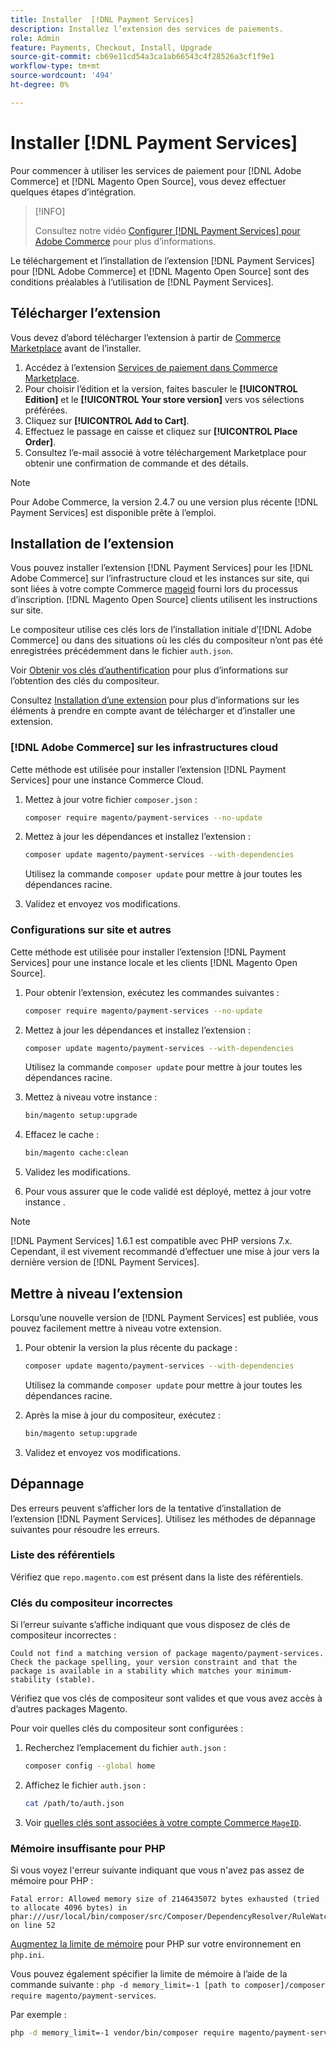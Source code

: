 ```yaml
---
title: Installer  [!DNL Payment Services]
description: Installez l’extension des services de paiements.
role: Admin
feature: Payments, Checkout, Install, Upgrade
source-git-commit: cb69e11cd54a3ca1ab66543c4f28526a3cf1f9e1
workflow-type: tm+mt
source-wordcount: '494'
ht-degree: 0%

---
```


# Installer [!DNL Payment Services]

Pour commencer à utiliser les services de paiement pour [!DNL Adobe Commerce] et [!DNL Magento Open Source], vous devez effectuer quelques étapes d’intégration.

>[!INFO]
>
> Consultez notre vidéo [Configurer [!DNL Payment Services] pour Adobe Commerce](https://experienceleague.adobe.com/en/docs/commerce-learn/tutorials/admin/adobe-commerce-services/configure-adobe-payment-services) pour plus d’informations.

Le téléchargement et l’installation de l’extension [!DNL Payment Services] pour [!DNL Adobe Commerce] et [!DNL Magento Open Source] sont des conditions préalables à l’utilisation de [!DNL Payment Services].

## Télécharger l’extension

Vous devez d’abord télécharger l’extension à partir de [Commerce Marketplace](https://experienceleague.adobe.com/docs/commerce-admin/start/resources/commerce-marketplace.html) avant de l’installer.

1. Accédez à l’extension [ Services de paiement dans Commerce Marketplace](https://commercemarketplace.adobe.com/magento-payment-services.html).
1. Pour choisir l’édition et la version, faites basculer le **[!UICONTROL Edition]** et le **[!UICONTROL Your store version]** vers vos sélections préférées.
1. Cliquez sur **[!UICONTROL Add to Cart]**.
1. Effectuez le passage en caisse et cliquez sur **[!UICONTROL Place Order]**.
1. Consultez l’e-mail associé à votre téléchargement Marketplace pour obtenir une confirmation de commande et des détails.

>[!NOTE]
>
> Pour Adobe Commerce, la version 2.4.7 ou une version plus récente [!DNL Payment Services] est disponible prête à l’emploi.

## Installation de l’extension

Vous pouvez installer l’extension [!DNL Payment Services] pour les [!DNL Adobe Commerce] sur l’infrastructure cloud et les instances sur site, qui sont liées à votre compte Commerce [mageid](https://developer.adobe.com/commerce/marketplace/guides/sellers/profile-information/#access-keys) fourni lors du processus d’inscription.
[!DNL Magento Open Source] clients utilisent les instructions sur site.

Le compositeur utilise ces clés lors de l’installation initiale d’[!DNL Adobe Commerce] ou dans des situations où les clés du compositeur n’ont pas été enregistrées précédemment dans le fichier `auth.json`.

Voir [Obtenir vos clés d’authentification](https://experienceleague.adobe.com/en/docs/commerce-operations/installation-guide/prerequisites/authentication-keys) pour plus d’informations sur l’obtention des clés du compositeur.

Consultez [Installation d’une extension](https://experienceleague.adobe.com/en/docs/commerce-operations/installation-guide/tutorials/extensions) pour plus d’informations sur les éléments à prendre en compte avant de télécharger et d’installer une extension.

### [!DNL Adobe Commerce] sur les infrastructures cloud

Cette méthode est utilisée pour installer l’extension [!DNL Payment Services] pour une instance Commerce Cloud.

1. Mettez à jour votre fichier `composer.json` :

   ```bash
   composer require magento/payment-services --no-update
   ```

1. Mettez à jour les dépendances et installez l’extension :

   ```bash
   composer update magento/payment-services --with-dependencies
   ```

   Utilisez la commande `composer update` pour mettre à jour toutes les dépendances racine.

1. Validez et envoyez vos modifications.

### Configurations sur site et autres

Cette méthode est utilisée pour installer l’extension [!DNL Payment Services] pour une instance locale et les clients [!DNL Magento Open Source].

1. Pour obtenir l’extension, exécutez les commandes suivantes :

   ```bash
   composer require magento/payment-services --no-update
   ```

1. Mettez à jour les dépendances et installez l’extension :

   ```bash
   composer update magento/payment-services --with-dependencies
   ```

   Utilisez la commande `composer update` pour mettre à jour toutes les dépendances racine.

1. Mettez à niveau votre instance :

   ```bash
   bin/magento setup:upgrade
   ```

1. Effacez le cache :

   ```bash
   bin/magento cache:clean
   ```

1. Validez les modifications.
1. Pour vous assurer que le code validé est déployé, mettez à jour votre instance .

>[!NOTE]
>
> [!DNL Payment Services] 1.6.1 est compatible avec PHP versions 7.x. Cependant, il est vivement recommandé d’effectuer une mise à jour vers la dernière version de [!DNL Payment Services].

## Mettre à niveau l’extension

Lorsqu’une nouvelle version de [!DNL Payment Services] est publiée, vous pouvez facilement mettre à niveau votre extension.

1. Pour obtenir la version la plus récente du package :

   ```bash
   composer update magento/payment-services --with-dependencies
   ```

   Utilisez la commande `composer update` pour mettre à jour toutes les dépendances racine.

1. Après la mise à jour du compositeur, exécutez :

   ```bash
   bin/magento setup:upgrade
   ```

1. Validez et envoyez vos modifications.

## Dépannage

Des erreurs peuvent s’afficher lors de la tentative d’installation de l’extension [!DNL Payment Services]. Utilisez les méthodes de dépannage suivantes pour résoudre les erreurs.

### Liste des référentiels

Vérifiez que `repo.magento.com` est présent dans la liste des référentiels.

### Clés du compositeur incorrectes

Si l’erreur suivante s’affiche indiquant que vous disposez de clés de compositeur incorrectes :

```
Could not find a matching version of package magento/payment-services. Check the package spelling, your version constraint and that the package is available in a stability which matches your minimum-stability (stable).
```

Vérifiez que vos clés de compositeur sont valides et que vous avez accès à d’autres packages Magento.

Pour voir quelles clés du compositeur sont configurées :

1. Recherchez l’emplacement du fichier `auth.json` :

   ```bash
   composer config --global home
   ```

1. Affichez le fichier `auth.json` :

   ```bash
   cat /path/to/auth.json
   ```

1. Voir [quelles clés sont associées à votre compte Commerce `MageID`](https://experienceleague.adobe.com/en/docs/commerce-operations/installation-guide/prerequisites/authentication-keys).

### Mémoire insuffisante pour PHP

Si vous voyez l&#39;erreur suivante indiquant que vous n&#39;avez pas assez de mémoire pour PHP :

```
Fatal error: Allowed memory size of 2146435072 bytes exhausted (tried to allocate 4096 bytes) in phar:///usr/local/bin/composer/src/Composer/DependencyResolver/RuleWatchGraph.php on line 52
```

[Augmentez la limite de mémoire](https://experienceleague.adobe.com/en/docs/commerce-cloud-service/user-guide/configure/app/php-settings#increase-php-memory-limit) pour PHP sur votre environnement en `php.ini`.

Vous pouvez également spécifier la limite de mémoire à l’aide de la commande suivante : `php -d memory_limit=-1 [path to composer]/composer require magento/payment-services`.

Par exemple :

```bash
php -d memory_limit=-1 vendor/bin/composer require magento/payment-services
```

